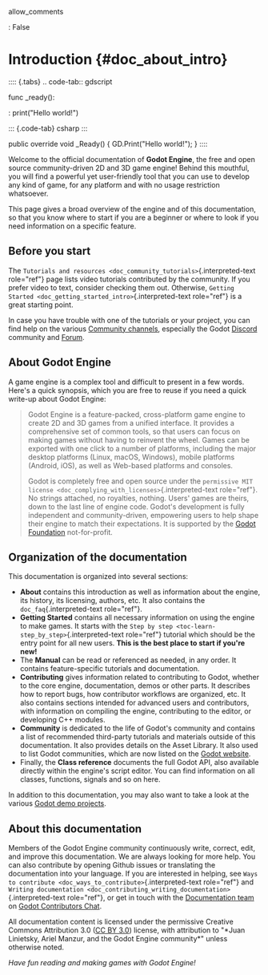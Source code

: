 allow_comments

:   False

# Introduction {#doc_about_intro}

:::: {.tabs}
.. code-tab:: gdscript

func \_ready():

:   print(\"Hello world!\")

::: {.code-tab}
csharp
:::

public override void \_Ready() { GD.Print(\"Hello world!\"); }
::::

Welcome to the official documentation of **Godot Engine**, the free and
open source community-driven 2D and 3D game engine! Behind this
mouthful, you will find a powerful yet user-friendly tool that you can
use to develop any kind of game, for any platform and with no usage
restriction whatsoever.

This page gives a broad overview of the engine and of this
documentation, so that you know where to start if you are a beginner or
where to look if you need information on a specific feature.

## Before you start

The
`Tutorials and resources <doc_community_tutorials>`{.interpreted-text
role="ref"} page lists video tutorials contributed by the community. If
you prefer video to text, consider checking them out. Otherwise,
`Getting Started <doc_getting_started_intro>`{.interpreted-text
role="ref"} is a great starting point.

In case you have trouble with one of the tutorials or your project, you
can find help on the various [Community
channels](https://godotengine.org/community/), especially the Godot
[Discord](https://discord.gg/bdcfAYM4W9) community and
[Forum](https://forum.godotengine.org/).

## About Godot Engine

A game engine is a complex tool and difficult to present in a few words.
Here\'s a quick synopsis, which you are free to reuse if you need a
quick write-up about Godot Engine:

> Godot Engine is a feature-packed, cross-platform game engine to create
> 2D and 3D games from a unified interface. It provides a comprehensive
> set of common tools, so that users can focus on making games without
> having to reinvent the wheel. Games can be exported with one click to
> a number of platforms, including the major desktop platforms (Linux,
> macOS, Windows), mobile platforms (Android, iOS), as well as Web-based
> platforms and consoles.
>
> Godot is completely free and open source under the `permissive MIT
> license <doc_complying_with_licenses>`{.interpreted-text role="ref"}.
> No strings attached, no royalties, nothing. Users\' games are theirs,
> down to the last line of engine code. Godot\'s development is fully
> independent and community-driven, empowering users to help shape their
> engine to match their expectations. It is supported by the [Godot
> Foundation](https://godot.foundation/) not-for-profit.

## Organization of the documentation

This documentation is organized into several sections:

- **About** contains this introduction as well as information about the
  engine, its history, its licensing, authors, etc. It also contains the
  `doc_faq`{.interpreted-text role="ref"}.
- **Getting Started** contains all necessary information on using the
  engine to make games. It starts with the `Step by step
  <toc-learn-step_by_step>`{.interpreted-text role="ref"} tutorial which
  should be the entry point for all new users. **This is the best place
  to start if you\'re new!**
- The **Manual** can be read or referenced as needed, in any order. It
  contains feature-specific tutorials and documentation.
- **Contributing** gives information related to contributing to Godot,
  whether to the core engine, documentation, demos or other parts. It
  describes how to report bugs, how contributor workflows are organized,
  etc. It also contains sections intended for advanced users and
  contributors, with information on compiling the engine, contributing
  to the editor, or developing C++ modules.
- **Community** is dedicated to the life of Godot\'s community and
  contains a list of recommended third-party tutorials and materials
  outside of this documentation. It also provides details on the Asset
  Library. It also used to list Godot communities, which are now listed
  on the [Godot website](https://godotengine.org/community/).
- Finally, the **Class reference** documents the full Godot API, also
  available directly within the engine\'s script editor. You can find
  information on all classes, functions, signals and so on here.

In addition to this documentation, you may also want to take a look at
the various [Godot demo
projects](https://github.com/godotengine/godot-demo-projects).

## About this documentation

Members of the Godot Engine community continuously write, correct, edit,
and improve this documentation. We are always looking for more help. You
can also contribute by opening Github issues or translating the
documentation into your language. If you are interested in helping, see
`Ways to contribute <doc_ways_to_contribute>`{.interpreted-text
role="ref"} and
`Writing documentation <doc_contributing_writing_documentation>`{.interpreted-text
role="ref"}, or get in touch with the [Documentation
team](https://godotengine.org/teams/#documentation) on [Godot
Contributors Chat](https://chat.godotengine.org/).

All documentation content is licensed under the permissive Creative
Commons Attribution 3.0 ([CC BY
3.0](https://creativecommons.org/licenses/by/3.0/)) license, with
attribution to \"\*Juan Linietsky, Ariel Manzur, and the Godot Engine
community\*\" unless otherwise noted.

*Have fun reading and making games with Godot Engine!*
